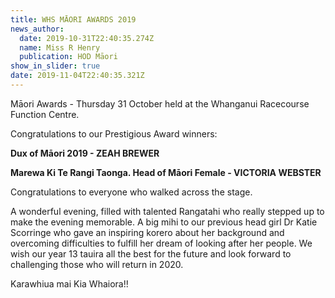 ```yaml
---
title: WHS MĀORI AWARDS 2019
news_author:
  date: 2019-10-31T22:40:35.274Z
  name: Miss R Henry
  publication: HOD Māori
show_in_slider: true
date: 2019-11-04T22:40:35.321Z
---
```

Māori Awards - Thursday 31 October held at the Whanganui Racecourse Function Centre.

Congratulations to our Prestigious Award winners:

**Dux of Māori 2019 - ZEAH BREWER**  

**Marewa Ki Te Rangi Taonga. Head of Māori Female - VICTORIA WEBSTER** 

Congratulations to everyone who walked across the stage.

A wonderful evening, filled with talented Rangatahi who really stepped up to make the evening memorable. A big mihi to our previous head girl Dr Katie Scorringe who gave an inspiring korero about her background and overcoming difficulties to fulfill her dream of looking after her people. We wish our year 13 tauira all the best for the future and look forward to challenging those who will return in 2020. 

Karawhiua mai Kia Whaiora!!

